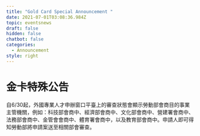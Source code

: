 ```yaml
---
title: "Gold Card Special Announcement "
date: 2021-07-01T03:08:36.984Z
topic: eventsnews
draft: false
hidden: false
chatbot: false
categories:
  - Announcement
style: right
---
```

# 金卡特殊公告

自6/30起，外國專業人才申辦窗口平臺上的審查狀態會顯示勞動部會商目的事業主管機關，例如：科技部會商中、經濟部會商中、文化部會商中、營建署會商中、法務部會商中、金管會會商中、體育署會商中，以及教育部會商中。申請人即可得知勞動部將申請案送至相關部會審查。